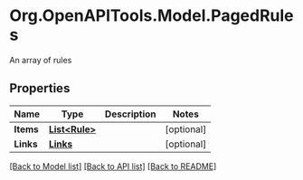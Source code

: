# Org.OpenAPITools.Model.PagedRules
An array of rules
## Properties

Name | Type | Description | Notes
------------ | ------------- | ------------- | -------------
**Items** | [**List&lt;Rule&gt;**](Rule.md) |  | [optional] 
**Links** | [**Links**](Links.md) |  | [optional] 

[[Back to Model list]](../README.md#documentation-for-models) [[Back to API list]](../README.md#documentation-for-api-endpoints) [[Back to README]](../README.md)

